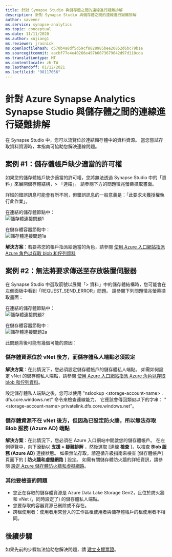 ```yaml
---
title: 針對 Synapse Studio 與儲存體之間的連線進行疑難排解
description: 針對 Synapse Studio 與儲存體之間的連線進行疑難排解
author: saveenr
ms.service: synapse-analytics
ms.topic: conceptual
ms.date: 11/11/2020
ms.author: xujiang1
ms.reviewer: jrasnick
ms.openlocfilehash: d570b4a8df5d59cf8828985bee20852d6bc79b1e
ms.sourcegitcommit: aacbf77e4e40266e497b6073679642d97d110cda
ms.translationtype: MT
ms.contentlocale: zh-TW
ms.lasthandoff: 01/12/2021
ms.locfileid: "98117056"
---
```

# <a name="troubleshoot-connectivity-between-azure-synapse-analytics-synapse-studio-and-storage"></a>針對 Azure Synapse Analytics Synapse Studio 與儲存體之間的連線進行疑難排解

在 Synapse Studio 中，您可以流覽位於連結儲存體中的資料資源。 當您嘗試存取資料資源時，本指南可協助您解決連線問題。 

## <a name="case-1-storage-account-lacks-proper-permissions"></a>案例 #1：儲存體帳戶缺少適當的許可權

如果您的儲存體帳戶缺少適當的許可權，您將無法透過 Synapse Studio 中的「資料」來展開儲存體結構，> 「連結」。 請參閱下方的問題徵兆螢幕擷取畫面。 

詳細的錯誤訊息可能會有所不同，但錯誤訊息的一般意義是：「此要求未獲授權執行此作業」。

在連結的儲存體節點中：  
![儲存體連接問題1](media/troubleshoot-synapse-studio-and-storage-connectivity/storage-connectivity-issue-1.png)

在儲存體容器節點中：  
![儲存體連接問題1a](media/troubleshoot-synapse-studio-and-storage-connectivity/storage-connectivity-issue-1a.png)

**解決方案**：若要將您的帳戶指派給適當的角色，請參閱 [使用 Azure 入口網站指派 Azure 角色以存取 blob 和佇列資料](../../storage/common/storage-auth-aad-rbac-portal.md)


## <a name="case-2-failed-to-send-the-request-to-storage-server"></a>案例 #2：無法將要求傳送至存放裝置伺服器

在 Synapse Studio 中選取箭號以展開「> 資料」中的儲存體結構時，您可能會在左側面板中看到「REQUEST_SEND_ERROR」問題。 請參閱下列問題徵兆螢幕擷取畫面：

在連結的儲存體節點中：  
![儲存體連接問題2](media/troubleshoot-synapse-studio-and-storage-connectivity/storage-connectivity-issue-2.png)

在儲存體容器節點中：  
![儲存體連接問題2a](media/troubleshoot-synapse-studio-and-storage-connectivity/storage-connectivity-issue-2a.png)

此問題背後可能有幾個可能的原因：

### <a name="the-storage-resource-is-behind-a-vnet-and-a-storage-private-endpoint-needs-to-configure"></a>儲存體資源位於 vNet 後方，而儲存體私人端點必須設定

**解決方案**：在此情況下，您必須設定儲存體帳戶的儲存體私人端點。 如需如何設定 vNet 的儲存體私人端點，請參閱 [使用 Azure 入口網站指派 Azure 角色以存取 blob 和佇列資料](../security/how-to-connect-to-workspace-from-restricted-network.md)。

設定儲存體私人端點之後，您可以使用 "nslookup \<storage-account-name\> . dfs.core.windows.net" 命令來檢查連線能力。 它應該會傳回類似以下的字串： " \<storage-account-name\> privatelink.dfs.core.windows.net"。

### <a name="the-storage-resource-is-not-behind-a-vnet-but-the-blob-service-azure-ad-endpoint-is-not-accessible-due-to-firewall-configured"></a>儲存體資源不在 vNet 後方，但因為已設定防火牆，所以無法存取 Blob 服務 (Azure AD) 端點

**解決方案**：在此情況下，您必須在 Azure 入口網站中開啟您的儲存體帳戶。 在左側導覽中，向下滾動以 **支援 + 疑難排解** ，然後選取 [連線 **檢查** ]，以檢查 **Blob 服務 (Azure AD)** 連接狀態。 如果無法存取，請遵循升級指南來檢查 [儲存體帳戶] 頁面下的 [ **防火牆和虛擬網路** ] 設定。 如需有關儲存體防火牆的詳細資訊，請參閱 [設定 Azure 儲存體防火牆和虛擬網路](../../storage/common/storage-network-security.md)。

### <a name="other-issues-to-check"></a>其他要檢查的問題 

* 您正在存取的儲存體資源是 Azure Data Lake Storage Gen2，且位於防火牆和 vNet (，同時設定了) 的儲存體私人端點。
* 您要存取的容器資源已刪除或不存在。
* 跨租使用者：使用者用來登入的工作區租使用者與儲存體帳戶的租使用者不相同。 


## <a name="next-steps"></a>後續步驟
如果先前的步驟無法協助您解決問題，請 [建立支援票證](../sql-data-warehouse/sql-data-warehouse-get-started-create-support-ticket.md)。